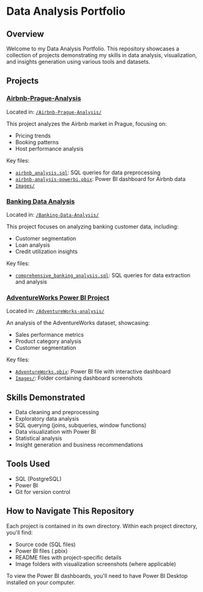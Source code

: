 # Data Analysis Portfolio

## Overview

Welcome to my Data Analysis Portfolio. This repository showcases a collection of projects demonstrating my skills in data analysis, visualization, and insights generation using various tools and datasets.

## Projects

### [Airbnb-Prague-Analysis](./Airbnb-Prague-Analysis)

Located in: [`/Airbnb-Prague-Analysis/`](./Airbnb-Prague-Analysis)

This project analyzes the Airbnb market in Prague, focusing on:
- Pricing trends
- Booking patterns
- Host performance analysis

Key files:
- [`airbnb_analysis.sql`](./Airbnb-Prague-Analysis/airbnb_analysis.sql): SQL queries for data preprocessing
- [`airbnb-analysis-powerbi.pbix`](./Airbnb-Prague-Analysis/airbnb-analysis-powerbi.pbix): Power BI dashboard for Airbnb data
- [`Images/`](./Airbnb-Prague-Analysis/Images)

### [Banking Data Analysis](./Banking-Data-Analysis)

Located in: [`/Banking-Data-Analysis/`](./Banking-Data-Analysis)

This project focuses on analyzing banking customer data, including:
- Customer segmentation
- Loan analysis
- Credit utilization insights

Key files:
- [`comprehensive_banking_analysis.sql`](./Banking-Data-Analysis/comprehensive_banking_analysis.sql): SQL queries for data extraction and analysis


### [AdventureWorks Power BI Project](./AdventureWorks-Analysis)

Located in: [`/AdventureWorks-analysis/`](./AdventureWorks-analysis)

An analysis of the AdventureWorks dataset, showcasing:
- Sales performance metrics
- Product category analysis
- Customer segmentation

Key files:
- [`AdventureWorks.pbix`](./AdventureWorks-analysis/AdventureWorks.pbix): Power BI file with interactive dashboard
- [`Images/`](./AdventureWorks-analysis/Images): Folder containing dashboard screenshots

## Skills Demonstrated

- Data cleaning and preprocessing
- Exploratory data analysis
- SQL querying (joins, subqueries, window functions)
- Data visualization with Power BI
- Statistical analysis
- Insight generation and business recommendations

## Tools Used

- SQL (PostgreSQL)
- Power BI
- Git for version control

## How to Navigate This Repository

Each project is contained in its own directory. Within each project directory, you'll find:
- Source code (SQL files)
- Power BI files (.pbix)
- README files with project-specific details
- Image folders with visualization screenshots (where applicable)

To view the Power BI dashboards, you'll need to have Power BI Desktop installed on your computer.



